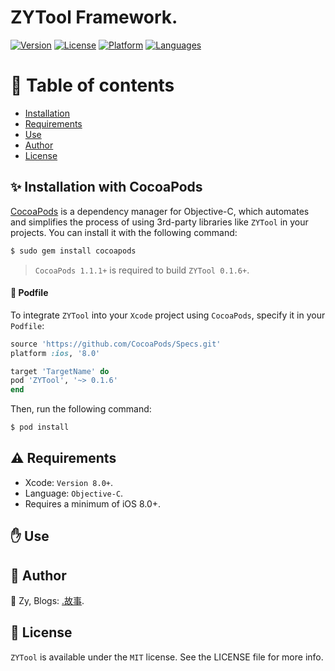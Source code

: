 # ZYTool Framework.

[![Version](https://img.shields.io/cocoapods/v/ZYTool.svg?style=flat)](http://cocoapods.org/pods/ZYTool)
[![License](https://img.shields.io/cocoapods/l/ZYTool.svg?style=flat)](http://cocoapods.org/pods/ZYTool)
[![Platform](https://img.shields.io/badge/platform-iOS%208%2B-blue.svg?style=flat)](http://cocoapods.org/pods/ZYTool)
[![Languages](https://img.shields.io/badge/language-Objective--C-FF69B4.svg?style=plastic)](#)

# 💖 Table of contents
* [Installation](#-installation-with-cocoapods)
* [Requirements](#️-requirements)
* [Use](#-use)
* [Author](#-author)
* [License](#--license)

## ✨ Installation with CocoaPods

[CocoaPods](http://cocoapods.org) is a dependency manager for Objective-C, which automates and simplifies the process of using 3rd-party libraries like `ZYTool` in your projects. You can install it with the following command:

```bash
$ sudo gem install cocoapods
```

> `CocoaPods 1.1.1+` is required to build `ZYTool 0.1.6+`.

#### 📃 Podfile

To integrate `ZYTool` into your `Xcode` project using `CocoaPods`, specify it in your `Podfile`:

```ruby
source 'https://github.com/CocoaPods/Specs.git'
platform :ios, '8.0'

target 'TargetName' do
pod 'ZYTool', '~> 0.1.6'
end
```

Then, run the following command:

```bash
$ pod install
```

## ⚠️ Requirements

* Xcode: `Version 8.0+`.
* Language: `Objective-C`.
* Requires a minimum of iOS 8.0+.

## ✋ Use

## 👑 Author

👱 Zy, Blogs: [.故事](http://www.cnblogs.com/Zy-iOS-GS/).

## 🔑  License

`ZYTool` is available under the `MIT` license. See the LICENSE file for more info.
